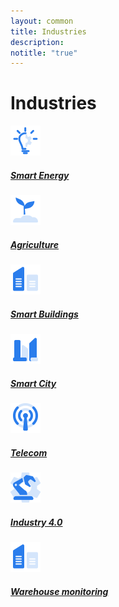 ```yaml
---
layout: common
title: Industries
description:
notitle: "true"
---
```


<h1 class="mainTitle industries">Industries</h1>

<div class="industries-cards">
    <a href="/industries/smart-energy/" class="card">
        <img src="/images/se-s-icon.svg" alt="se-s">
        <h5 class="title">Smart Energy</h5>
        <p></p>
    </a>
    <a href="/industries/agriculture/" class="card">
        <img src="/images/agr-s-icon.svg" alt="agr-s">
        <h5 class="title">Agriculture</h5>
        <p></p>
    </a>
    <a href="/industries/smart-buildings/" class="card">
        <img src="/images/sb-s-icon.svg" alt="sb-s">
        <h5 class="title">Smart Buildings</h5>
        <p></p>
    </a>
    <a href="/industries/smart-city/" class="card">
        <img src="/images/sc-s-icon.svg" alt="sc-s">
        <h5 class="title">Smart City</h5>
        <p></p>
    </a>
    <a href="/industries/telecom/" class="card">
        <img src="/images/tel-s-icon.svg" alt="tel-s">
        <h5 class="title">Telecom</h5>
        <p></p>
    </a>
    <a href="/industries/industry40/" class="card">
        <img src="/images/in-s-icon.svg" alt="in-s">
        <h5 class="title">Industry 4.0</h5>
        <p></p>
    </a>
    <a href="/industries/warehouse-monitoring/" class="card">
        <img src="/images/sb-s-icon.svg" alt="sb-s">
        <h5 class="title">Warehouse monitoring</h5>
        <p></p>
    </a>
</div>
